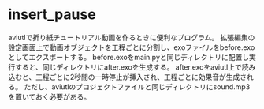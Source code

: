 # insert_pause

aviutlで折り紙チュートリアル動画を作るときに便利なプログラム。
拡張編集の設定画面上で動画オブジェクトを工程ごとに分割し、exoファイルをbefore.exoとしてエクスポートする。
before.exoをmain.pyと同じディレクトリに配置し実行すると、同じディレクトリにafter.exoを生成する。
after.exoをaviutl上で読み込むと、工程ごとに2秒間の一時停止が挿入され、工程ごとに効果音が生成される。
ただし、aviutlのプロジェクトファイルと同じディレクトリにsound.mp3を置いておく必要がある。

